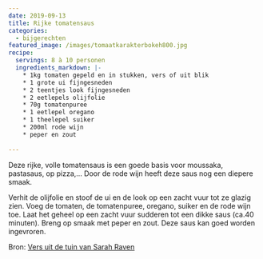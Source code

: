 ```yaml
---
date: 2019-09-13
title: Rijke tomatensaus
categories:
  - bijgerechten
featured_image: /images/tomaatkarakterbokeh800.jpg
recipe:
  servings: 8 à 10 personen
  ingredients_markdown: |-
    * 1kg tomaten gepeld en in stukken, vers of uit blik
    * 1 grote ui fijngesneden
    * 2 teentjes look fijngesneden
    * 2 eetlepels olijfolie
    * 70g tomatenpuree
    * 1 eetlepel oregano
    * 1 theelepel suiker
    * 200ml rode wijn 
    * peper en zout    
---
```

Deze rijke, volle tomatensaus is een goede basis voor moussaka, pastasaus, op pizza,…
Door de rode wijn heeft deze saus nog een diepere smaak.
<!--more-->

Verhit de olijfolie en stoof de ui en de look op een zacht vuur tot ze glazig zien.
Voeg de tomaten, de tomatenpuree, oregano, suiker en de rode wijn toe.
Laat het geheel op een zacht vuur sudderen tot een dikke saus (ca.40 minuten).
Breng op smaak met peper en zout.
Deze saus kan goed worden ingevroren.

Bron: [Vers uit de tuin van Sarah Raven](https://www.bol.com/nl/p/vers-uit-de-tuin/1001004006408968/?country=BE)

